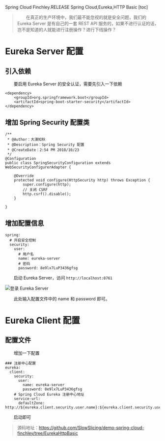 Spring Cloud Finchley.RELEASE
Spring Cloud,Eureka,HTTP Basic
[toc]

> &emsp;&emsp;在真正的生产环境中，我们最不能忽视的就是安全问题，我们的 Eureka Server 是有自己的一套 REST API 服务的，如果不进行认证的话，岂不是知道的人就能进行注册操作？进行下线操作？

# Eureka Server 配置

## 引入依赖

&emsp;&emsp;要启用 Eureka Server 的安全认证，需要先引入一下依赖

```
<dependency>
    <groupId>org.springframework.boot</groupId>
    <artifactId>spring-boot-starter-security</artifactId>
</dependency>
```

## 增加 Spring Security 配置类

```
/**
 * @Author：大漠知秋
 * @Description：Spring Security 配置
 * @CreateDate：2:54 PM 2018/10/23
 */
@Configuration
public class SpringSecurityConfiguration extends WebSecurityConfigurerAdapter {

    @Override
    protected void configure(HttpSecurity http) throws Exception {
        super.configure(http);
        // 关闭 CSRF
        http.csrf().disable();
    }

}
```

## 增加配置信息

```
spring:
  # 开启安全控制
  security:
    user:
      # 用户名
      name: eureka-server
      # 密码
      password: 8e9lx7LuP3436gfsg
```

&emsp;&emsp;启动 Eureka Server，访问 `http://localhost:8761`

![登录 Eureka Server](http://img.lynchj.com/fa4952064eac47bab69d51f298af30b5.png)

&emsp;&emsp;此处输入配置文件中的 name 和 password 即可。

# Eureka Client 配置

## 配置文件

&emsp;&emsp;增加一下配置

```
### 注册中心配置
eureka:
  client:
    security:
      user:
        name: eureka-server
        password: 8e9lx7LuP3436gfsg
    # Spring Cloud Eureka 注册中心地址
    service-url:
      defaultZone: http://${eureka.client.security.user.name}:${eureka.client.security.user.password}@${eureka.instance.hostname}:8761/eureka/
```

&emsp;&emsp;启动即可

> 源码地址：https://github.com/SlowSlicing/demo-spring-cloud-finchley/tree/EurekaHttpBasic
